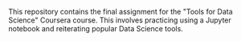 This repository contains the final assignment for the "Tools for Data Science" Coursera course. This involves practicing using a Jupyter notebook and reiterating popular Data Science tools.
